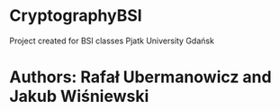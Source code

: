 # CryptographyBSI

Project created for BSI classes Pjatk University Gdańsk
# Authors: Rafał Ubermanowicz and Jakub Wiśniewski

